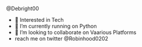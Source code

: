 @Debright00
- 👀 Interested in Tech
- 🌱 I’m currently running on Python
- 💞️ I’m looking to collaborate on Vaarious Platforms
- reach me on twitter @Robinhood0202

<!---
Debright00/Debright00 is a ✨ special ✨ repository because its `README.md` (this file) appears on your GitHub profile.
You can click the Preview link to take a look at your changes.
--->

